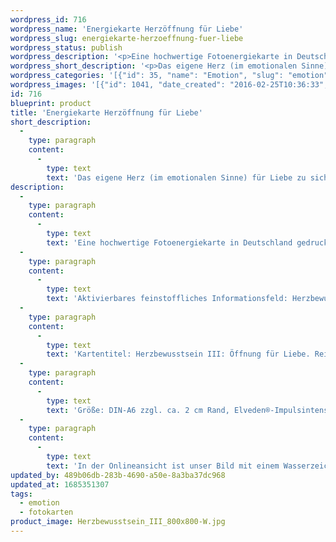 ```yaml
---
wordpress_id: 716
wordpress_name: 'Energiekarte Herzöffnung für Liebe'
wordpress_slug: energiekarte-herzoeffnung-fuer-liebe
wordpress_status: publish
wordpress_description: '<p>Eine hochwertige Fotoenergiekarte in Deutschland gedruckt und in Handarbeit laminiert.  Sie ist in Postkartengröße (DIN-A6) gut zu transportieren und kann auch auf den Körper aufgelegt werden.</p><p>Aktivierbares feinstoffliches Informationsfeld: Herzbewusstsein - Herzöffnung - Liebe - Vertrauen, Gewissheit - Frieden: Das eigene Herz (im emotionalen bzw. spirituellen Sinne) öffnen für Liebe. Die eigene, ethische Grundausrichtung auf Grundlage der Liebe festigen. Liebe kann so als selbstverständliche Basis der eigenen Existenz erlebt und realisiert werden. Sich seinen inneren Kompass ausrichten auf genau die Art von Liebe, die der eigenen Vorstellung entspricht (im Sinne dessen, was tatsächlich der eigenen Wahrheit als Person entspricht). Gewinnung von Herzbewusstsein auf dem Weg der Persönlichkeitsentfaltung. Liebe bezieht sich hierbei sowohl auf die Selbstliebe als auch auf die Liebe zu anderen. Möglicherweise vorhandene, schmerzliche Erinnerungen, die mit einer früher erfolgten Öffnung des eigenen Herzens im Zusammenhang stehen mildern.</p><p>Kartentitel: Herzbewusstsein III: Öffnung für Liebe. Reihe: Herzbewusstsein</p><p>Größe: DIN-A6 zzgl. ca. 2 cm Rand, Elveden®-Impulsintensität: DIN-A6: Et2,  DIN-A7: Et3<br />Andere Formate sind individuell für Sie innerhalb weniger Tage herstellbar. Bitte kontaktieren Sie uns hierfür unter <a href="mailto:info@elvedenverlag.de">info@elvedenverlag.de</a>.</p><p>In der Onlineansicht ist unser Bild mit einem Wasserzeichen geschützt. Wir bitten um Ihr Verständnis. Im Original ist der Schriftzung „Elveden Verlag Energiebild“ entfernt.</p><p><a href="https://my.feenbaum.de/anwendung-energiebilder-foto-laminiert/">Anwendungshinweise</a>      <a href="https://my.feenbaum.de/produktinformationen-fotokarten/">Produktinformationen</a></p>'
wordpress_short_description: '<p>Das eigene Herz (im emotionalen Sinne) für Liebe zu sich und zu anderen öffnen</p>'
wordpress_categories: '[{"id": 35, "name": "Emotion", "slug": "emotion"}, {"id": 23, "name": "Fotokarten", "slug": "fotokarten"}]'
wordpress_images: '[{"id": 1041, "date_created": "2016-02-25T10:36:33", "date_created_gmt": "2016-02-25T08:36:33", "date_modified": "2016-02-25T10:36:33", "date_modified_gmt": "2016-02-25T08:36:33", "src": "https://my.feenbaum.de/wp-content/uploads/2016/02/Herzbewusstsein_III_800x800-W.jpg", "name": "Herzbewusstsein_III_800x800-W", "alt": ""}]'
id: 716
blueprint: product
title: 'Energiekarte Herzöffnung für Liebe'
short_description:
  -
    type: paragraph
    content:
      -
        type: text
        text: 'Das eigene Herz (im emotionalen Sinne) für Liebe zu sich und zu anderen öffnen'
description:
  -
    type: paragraph
    content:
      -
        type: text
        text: 'Eine hochwertige Fotoenergiekarte in Deutschland gedruckt und in Handarbeit laminiert.  Sie ist in Postkartengröße (DIN-A6) gut zu transportieren und kann auch auf den Körper aufgelegt werden.'
  -
    type: paragraph
    content:
      -
        type: text
        text: 'Aktivierbares feinstoffliches Informationsfeld: Herzbewusstsein - Herzöffnung - Liebe - Vertrauen, Gewissheit - Frieden: Das eigene Herz (im emotionalen bzw. spirituellen Sinne) öffnen für Liebe. Die eigene, ethische Grundausrichtung auf Grundlage der Liebe festigen. Liebe kann so als selbstverständliche Basis der eigenen Existenz erlebt und realisiert werden. Sich seinen inneren Kompass ausrichten auf genau die Art von Liebe, die der eigenen Vorstellung entspricht (im Sinne dessen, was tatsächlich der eigenen Wahrheit als Person entspricht). Gewinnung von Herzbewusstsein auf dem Weg der Persönlichkeitsentfaltung. Liebe bezieht sich hierbei sowohl auf die Selbstliebe als auch auf die Liebe zu anderen. Möglicherweise vorhandene, schmerzliche Erinnerungen, die mit einer früher erfolgten Öffnung des eigenen Herzens im Zusammenhang stehen mildern.'
  -
    type: paragraph
    content:
      -
        type: text
        text: 'Kartentitel: Herzbewusstsein III: Öffnung für Liebe. Reihe: Herzbewusstsein'
  -
    type: paragraph
    content:
      -
        type: text
        text: 'Größe: DIN-A6 zzgl. ca. 2 cm Rand, Elveden®-Impulsintensität: DIN-A6: Et2,  DIN-A7: Et3'
  -
    type: paragraph
    content:
      -
        type: text
        text: 'In der Onlineansicht ist unser Bild mit einem Wasserzeichen geschützt. Wir bitten um Ihr Verständnis. Im Original ist der Schriftzung „Elveden Verlag Energiebild“ entfernt.'
updated_by: 489b06db-283b-4690-a50e-8a3ba37dc968
updated_at: 1685351307
tags:
  - emotion
  - fotokarten
product_image: Herzbewusstsein_III_800x800-W.jpg
---
```

